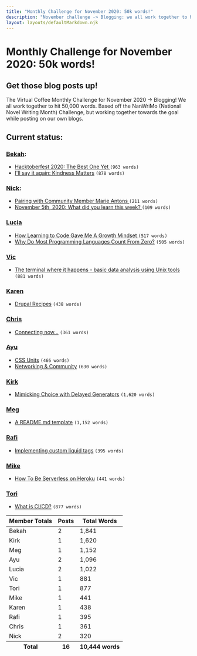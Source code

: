 ```yaml
---
title: "Monthly Challenge for November 2020: 50k words!"
description: "November challenge -> Blogging: we all work together to hit 50,000 words. Based off the NanWriMo (National Novel Writing Month) Challenge, but working together towards the goal while posting on our own blogs."
layout: layouts/defaultMarkdown.njk
---
```


# Monthly Challenge for November 2020: 50k words!
## Get those blog posts up!

The Virtual Coffee Monthly Challenge for November 2020 -> Blogging! We all work together to hit 50,000 words. Based off the NanWriMo (National Novel Writing Month) Challenge, but working together towards the goal while posting on our own blogs.

## Current status:

### [Bekah](https://dev.to/bekahhw):
- [Hacktoberfest 2020: The Best One Yet ](https://dev.to/bekahhw/hacktoberfest-2020-the-best-one-yet-5fp7) `(963 words)`
- [I'll say it again: Kindness Matters](https://dev.to/bekahhw/i-ll-say-it-again-kindness-matters-3ef4) `(878 words)`

### [Nick](https://dev.to/nickytonline):
- [Pairing with Community Member Marie Antons ](https://dev.to/devteam/pairing-with-community-member-marie-antons-3doi) `(211 words)`
- [November 5th, 2020: What did you learn this week? ](https://dev.to/nickytonline/november-5th-2020-what-did-you-learn-this-week-31fa) `(109 words)`

### [Lucia](https://dev.to/cerchie)
- [How Learning to Code Gave Me A Growth Mindset ](https://dev.to/cerchie/how-learning-to-code-gave-me-a-growth-mindset-4lbo) `(517 words)`
- [Why Do Most Programming Languages Count From Zero?](https://dev.to/cerchie/why-do-computers-count-from-zero-3mh6) `(505 words)`

### [Vic](https://vicvijayakumar.com)
- [The terminal where it happens - basic data analysis using Unix tools](https://vicvijayakumar.com/blog/basic-data-analysis-unix-tools) `(881 words)`

### [Karen](https://dev.to/kldickenson)
- [Drupal Recipes](https://dev.to/kldickenson/drupal-recipes-68f) `(438 words)`

### [Chris](https://dev.to/jarvisscript)
- [Connecting now...](https://dev.to/jarvisscript/connecting-now-18a4) `(361 words)`

### [Ayu](https://adiatiayu.hashnode.dev)
- [CSS Units](https://adiatiayu.hashnode.dev/css-units) `(466 words)`
- [Networking & Community](https://adiatiayu.hashnode.dev/networking-and-community) `(630 words)`

### [Kirk](https://gistlog.co/tkshill)
- [Mimicking Choice with Delayed Generators](https://gistlog.co/tkshill/5edf3eb96a1dd80b47849399c7945499) `(1,620 words)`

### [Meg](https://gist.github.com/meg-gutshall/)
- [A README.md template](https://gist.github.com/meg-gutshall/ac48ef47d9d7b750c354c990c90a2a8f) `(1,152 words)`

### [Rafi](https://dev.to/rafi993)
- [Implementing custom liquid tags](https://dev.to/rafi993/implementing-custom-liquid-tags-16g0) `(395 words)`

### [Mike](https://mikerogers.io/)
- [How To Be Serverless on Heroku](https://mikerogers.io/2020/11/11/how-to-be-serverless-on-heroku) `(441 words)`

### [Tori](https://dev.to/torianne02)
- [What is CI/CD?](https://firehydrant.io/blog/what-is-ci-cd/) `(877 words)`


<table class="table mt-5" style="max-width:600px">
  <thead class="thead-dark">
    <th scope="col">
      Member Totals
    </th>
    <th scope="col" class="text-right">
      Posts
    </th>
    <th scope="col" class="text-right">
      Total Words
    </th>
  </thead>
  <tbody>
    <tr>
      <td>Bekah</td>
      <td class="text-right">2</td>
      <td class="text-right">1,841</td>
    </tr>
    <tr>
      <td>Kirk</td>
      <td class="text-right">1</td>
      <td class="text-right">1,620</td>
    </tr>
    <tr>
      <td>Meg</td>
      <td class="text-right">1</td>
      <td class="text-right">1,152</td>
    </tr>
    <tr>
      <td>Ayu</td>
      <td class="text-right">2</td>
      <td class="text-right">1,096</td>
    </tr>
    <tr>
      <td>Lucia</td>
      <td class="text-right">2</td>
      <td class="text-right">1,022</td>
    </tr>
    <tr>
      <td>Vic</td>
      <td class="text-right">1</td>
      <td class="text-right">881</td>
    </tr>
    <tr>
      <td>Tori</td>
      <td class="text-right">1</td>
      <td class="text-right">877</td>
    </tr>
    <tr>
      <td>Mike</td>
      <td class="text-right">1</td>
      <td class="text-right">441</td>
    </tr>
    <tr>
      <td>Karen</td>
      <td class="text-right">1</td>
      <td class="text-right">438</td>
    </tr>
    <tr>
      <td>Rafi</td>
      <td class="text-right">1</td>
      <td class="text-right">395</td>
    </tr>
    <tr>
      <td>Chris</td>
      <td class="text-right">1</td>
      <td class="text-right">361</td>
    </tr>
    <tr>
      <td>Nick</td>
      <td class="text-right">2</td>
      <td class="text-right">320</td>
    </tr>
  </tbody>
  <tfoot>
    <tr>
      <th scope="col">Total</th>
      <th scope="col" class="text-right">16</th>
      <th scope="col" class="text-right">10,444 words</th>
    </tr>
  </tfoot>
</table>
